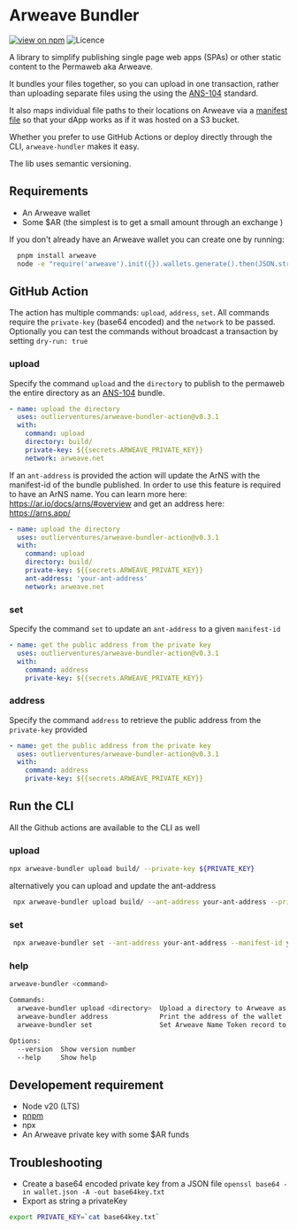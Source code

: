 # Arweave Bundler

[![view on npm](https://img.shields.io/npm/v/@outlierventures/arweave-bundler.svg)](https://www.npmjs.org/package/@outlierventures/arweave-bundler)
![Licence](https://img.shields.io/github/license/OutlierVentures/arweave-bundler)

A library to simplify publishing single page web apps (SPAs) or other static content to the Permaweb aka Arweave.

It bundles your files together, so you can upload in one transaction, rather than uploading separate files using the using the [ANS-104](https://github.com/ArweaveTeam/arweave-standards/blob/master/ans/ANS-104.md) standard.

It also maps individual file paths to their locations on Arweave via a [manifest file](https://cookbook.arweave.dev/concepts/manifests.html) so that your dApp works as if it was hosted on a S3 bucket.

Whether you prefer to use GitHub Actions or deploy directly through the CLI, `arweave-hundler` makes it easy.

The lib uses semantic versioning.

## Requirements

- An Arweave wallet
- Some $AR (the simplest is to get a small amount through an exchange )

If you don't already have an Arweave wallet you can create one by running:

```bash
  pnpm install arweave
  node -e "require('arweave').init({}).wallets.generate().then(JSON.stringify).then(console.log.bind(console))" > wallet.json
```

## GitHub Action

The action has multiple commands: `upload`, `address`, `set`.
All commands require the `private-key` (base64 encoded) and the `network` to be passed.
Optionally you can test the commands without broadcast a transaction by setting `dry-run: true`

### upload

Specify the command `upload` and the `directory` to publish to the permaweb the entire directory as an [ANS-104](https://github.com/ArweaveTeam/arweave-standards/blob/master/ans/ANS-104.md) bundle.

```yaml
- name: upload the directory
  uses: outlierventures/arweave-bundler-action@v0.3.1
  with:
    command: upload
    directory: build/
    private-key: ${{secrets.ARWEAVE_PRIVATE_KEY}}
    network: arweave.net
```

If an `ant-address` is provided the action will update the ArNS with the manifest-id of the bundle published.
In order to use this feature is required to have an ArNS name. You can learn more here: https://ar.io/docs/arns/#overview
and get an address here: https://arns.app/

```yaml
- name: upload the directory
  uses: outlierventures/arweave-bundler-action@v0.3.1
  with:
    command: upload
    directory: build/
    private-key: ${{secrets.ARWEAVE_PRIVATE_KEY}}
    ant-address: 'your-ant-address'
    network: arweave.net
```

### set

Specify the command `set` to update an `ant-address` to a given `manifest-id`

```yaml
- name: get the public address from the private key
  uses: outlierventures/arweave-bundler-action@v0.3.1
  with:
    command: address
    private-key: ${{secrets.ARWEAVE_PRIVATE_KEY}}
```

### address

Specify the command `address` to retrieve the public address from the `private-key` provided

```yaml
- name: get the public address from the private key
  uses: outlierventures/arweave-bundler-action@v0.3.1
  with:
    command: address
    private-key: ${{secrets.ARWEAVE_PRIVATE_KEY}}
```

## Run the CLI

All the Github actions are available to the CLI as well

### upload

```bash
npx arweave-bundler upload build/ --private-key ${PRIVATE_KEY}
```

alternatively you can upload and update the ant-address

```bash
 npx arweave-bundler upload build/ --ant-address your-ant-address --private-key ${PRIVATE_KEY}

```

### set

```bash
 npx arweave-bundler set --ant-address your-ant-address --manifest-id your-manifest-id --private-key ${PRIVATE_KEY}

```

### help

```bash
arweave-bundler <command>

Commands:
  arweave-bundler upload <directory>  Upload a directory to Arweave as bundle
  arweave-bundler address             Print the address of the wallet
  arweave-bundler set                 Set Arweave Name Token record to the manifest id

Options:
  --version  Show version number                                       [boolean]
  --help     Show help                                                 [boolean]
```

## Developement requirement

- Node v20 (LTS)
- [pnpm](https://pnpm.io/)
- npx
- An Arweave private key with some $AR funds

## Troubleshooting

- Create a base64 encoded private key from a JSON file `openssl base64 -in wallet.json -A -out base64key.txt`
- Export as string a privateKey

```bash
export PRIVATE_KEY=`cat base64key.txt`
```

